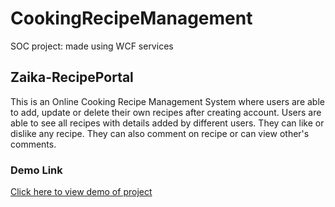 # CookingRecipeManagement
SOC project: made using WCF services
<h2>Zaika-RecipePortal</h2>
<p>This is an Online Cooking Recipe Management System where users are able to add, update or delete their own recipes after creating account. Users are able to see all recipes with details added by different users. They can like or dislike any recipe. They can also comment on recipe or can view other's comments.
<h3>Demo Link</h3>
<a href="https://drive.google.com/file/d/1L3CljgihmkvS9lGbGVxeKXvBTW0Ixabp/view?usp=sharing">Click here to view demo of project</a>


